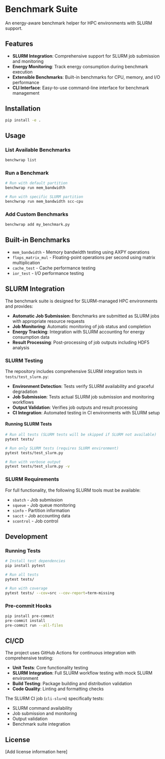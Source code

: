 # Benchmark Suite

An energy-aware benchmark helper for HPC environments with SLURM support.

## Features

- **SLURM Integration**: Comprehensive support for SLURM job submission and monitoring
- **Energy Monitoring**: Track energy consumption during benchmark execution
- **Extensible Benchmarks**: Built-in benchmarks for CPU, memory, and I/O performance
- **CLI Interface**: Easy-to-use command-line interface for benchmark management

## Installation

```bash
pip install -e .
```

## Usage

### List Available Benchmarks

```bash
benchwrap list
```

### Run a Benchmark

```bash
# Run with default partition
benchwrap run mem_bandwidth

# Run with specific SLURM partition
benchwrap run mem_bandwidth scc-cpu
```

### Add Custom Benchmarks

```bash
benchwrap add my_benchmark.py
```

## Built-in Benchmarks

- `mem_bandwidth` - Memory bandwidth testing using AXPY operations
- `flops_matrix_mul` - Floating-point operations per second using matrix multiplication  
- `cache_test` - Cache performance testing
- `ior_test` - I/O performance testing

## SLURM Integration

The benchmark suite is designed for SLURM-managed HPC environments and provides:

- **Automatic Job Submission**: Benchmarks are submitted as SLURM jobs with appropriate resource requests
- **Job Monitoring**: Automatic monitoring of job status and completion
- **Energy Tracking**: Integration with SLURM accounting for energy consumption data
- **Result Processing**: Post-processing of job outputs including HDF5 analysis

### SLURM Testing

The repository includes comprehensive SLURM integration tests in `tests/test_slurm.py`:

- **Environment Detection**: Tests verify SLURM availability and graceful degradation
- **Job Submission**: Tests actual SLURM job submission and monitoring workflows
- **Output Validation**: Verifies job outputs and result processing
- **CI Integration**: Automated testing in CI environments with SLURM setup

#### Running SLURM Tests

```bash
# Run all tests (SLURM tests will be skipped if SLURM not available)
pytest tests/

# Run only SLURM tests (requires SLURM environment)
pytest tests/test_slurm.py

# Run with verbose output
pytest tests/test_slurm.py -v
```

### SLURM Requirements

For full functionality, the following SLURM tools must be available:

- `sbatch` - Job submission
- `squeue` - Job queue monitoring  
- `sinfo` - Partition information
- `sacct` - Job accounting data
- `scontrol` - Job control

## Development

### Running Tests

```bash
# Install test dependencies
pip install pytest

# Run all tests
pytest tests/

# Run with coverage
pytest tests/ --cov=src --cov-report=term-missing
```

### Pre-commit Hooks

```bash
pip install pre-commit
pre-commit install
pre-commit run --all-files
```

## CI/CD

The project uses GitHub Actions for continuous integration with comprehensive testing:

- **Unit Tests**: Core functionality testing
- **SLURM Integration**: Full SLURM workflow testing with mock SLURM environment
- **Build Testing**: Package building and distribution validation
- **Code Quality**: Linting and formatting checks

The SLURM CI job (`cli-slurm`) specifically tests:
- SLURM command availability
- Job submission and monitoring
- Output validation  
- Benchmark suite integration

## License

[Add license information here]